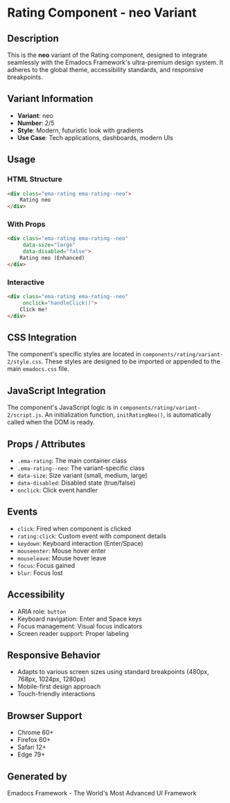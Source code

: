 # Rating Component - neo Variant

## Description
This is the **neo** variant of the Rating component, designed to integrate seamlessly with the Emadocs Framework's ultra-premium design system. It adheres to the global theme, accessibility standards, and responsive breakpoints.

## Variant Information
- **Variant**: neo
- **Number**: 2/5
- **Style**: Modern, futuristic look with gradients
- **Use Case**: Tech applications, dashboards, modern UIs

## Usage

### HTML Structure
```html
<div class="ema-rating ema-rating--neo">
    Rating neo
</div>
```

### With Props
```html
<div class="ema-rating ema-rating--neo" 
     data-size="large" 
     data-disabled="false">
    Rating neo (Enhanced)
</div>
```

### Interactive
```html
<div class="ema-rating ema-rating--neo" 
     onclick="handleClick()">
    Click me!
</div>
```

## CSS Integration
The component's specific styles are located in `components/rating/variant-2/style.css`. These styles are designed to be imported or appended to the main `emadocs.css` file.

## JavaScript Integration
The component's JavaScript logic is in `components/rating/variant-2/script.js`. An initialization function, `initRatingNeo()`, is automatically called when the DOM is ready.

## Props / Attributes
- `.ema-rating`: The main container class
- `.ema-rating--neo`: The variant-specific class
- `data-size`: Size variant (small, medium, large)
- `data-disabled`: Disabled state (true/false)
- `onclick`: Click event handler

## Events
- `click`: Fired when component is clicked
- `rating:click`: Custom event with component details
- `keydown`: Keyboard interaction (Enter/Space)
- `mouseenter`: Mouse hover enter
- `mouseleave`: Mouse hover leave
- `focus`: Focus gained
- `blur`: Focus lost

## Accessibility
- ARIA role: `button`
- Keyboard navigation: Enter and Space keys
- Focus management: Visual focus indicators
- Screen reader support: Proper labeling

## Responsive Behavior
- Adapts to various screen sizes using standard breakpoints (480px, 768px, 1024px, 1280px)
- Mobile-first design approach
- Touch-friendly interactions

## Browser Support
- Chrome 60+
- Firefox 60+
- Safari 12+
- Edge 79+

## Generated by
Emadocs Framework - The World's Most Advanced UI Framework
